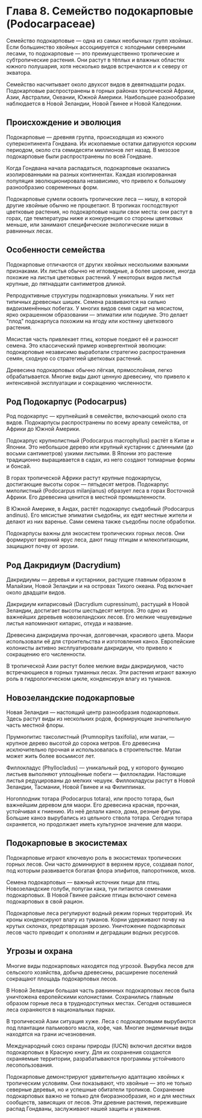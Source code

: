 # Глава 8. Семейство подокарповые (Podocarpaceae)

Семейство подокарповые — одна из самых необычных групп хвойных. Если большинство хвойных ассоциируется с холодными северными лесами, то подокарповые — это преимущественно тропические и субтропические растения. Они растут в тёплых и влажных областях южного полушария, хотя несколько видов встречаются и к северу от экватора.

Семейство насчитывает около двухсот видов в девятнадцати родах. Подокарповые распространены в горных районах тропической Африки, Азии, Австралии, Океании, Южной Америки. Наибольшее разнообразие наблюдается в Новой Зеландии, Новой Гвинее и Новой Каледонии.

## Происхождение и эволюция

Подокарповые — древняя группа, происходящая из южного суперконтинента Гондвана. Их ископаемые остатки датируются юрским периодом, около ста семидесяти миллионов лет назад. В мезозое подокарповые были распространены по всей Гондване.

Когда Гондвана начала распадаться, подокарповые оказались изолированными на разных континентах. Каждая изолированная популяция эволюционировала независимо, что привело к большому разнообразию современных форм.

Подокарповые сумели освоить тропические леса — нишу, в которой другие хвойные обычно не процветают. В тропиках господствуют цветковые растения, но подокарповые нашли свои места: они растут в горах, где температуры ниже и конкуренция со стороны цветковых меньше, или занимают специфические экологические ниши в равнинных лесах.

## Особенности семейства

Подокарповые отличаются от других хвойных несколькими важными признаками. Их листья обычно не игловидные, а более широкие, иногда похожие на листья цветковых растений. У некоторых видов листья крупные, до пятнадцати сантиметров длиной.

Репродуктивные структуры подокарповых уникальны. У них нет типичных древесных шишек. Семена развиваются на сильно видоизменённых побегах. У многих видов семя сидит на мясистом, ярко окрашенном образовании — эпиматии или подиуме. Это делает "плод" подокарпуса похожим на ягоду или костянку цветкового растения.

Мясистая часть привлекает птиц, которые поедают её и разносят семена. Это классический пример конвергентной эволюции: подокарповые независимо выработали стратегию распространения семян, сходную со стратегией цветковых растений.

Древесина подокарповых обычно лёгкая, прямослойная, легко обрабатывается. Многие виды дают ценную древесину, что привело к интенсивной эксплуатации и сокращению численности.

## Род Подокарпус (Podocarpus)

Род подокарпус — крупнейший в семействе, включающий около ста видов. Подокарпусы распространены по всему ареалу семейства, от Африки до Южной Америки.

Подокарпус крупнолистный (Podocarpus macrophyllus) растёт в Китае и Японии. Это небольшое дерево или крупный кустарник с длинными (до восьми сантиметров) узкими листьями. В Японии это растение традиционно выращивается в садах, из него создают топиарные формы и бонсай.

В горах тропической Африки растут крупные подокарпусы, достигающие высоты сорок — пятьдесят метров. Подокарпус милолистный (Podocarpus milanjianus) образует леса в горах Восточной Африки. Его древесина ценится в местной промышленности.

В Южной Америке, в Андах, растёт подокарпус съедобный (Podocarpus andinus). Его мясистые эпиматии съедобны, их едят местные жители и делают из них варенье. Сами семена также съедобны после обработки.

Подокарпусы важны для экосистем тропических горных лесов. Они формируют верхний ярус леса, дают пищу птицам и млекопитающим, защищают почву от эрозии.

## Род Дакридиум (Dacrydium)

Дакридиумы — деревья и кустарники, растущие главным образом в Малайзии, Новой Зеландии и на островах Тихого океана. Род включает около двадцати видов.

Дакридиум кипарисовый (Dacrydium cupressinum), растущий в Новой Зеландии, достигает высоты шестьдесят метров. Это одно из важнейших деревьев новозеландских лесов. Его мелкие чешуевидные листья напоминают кипарис, откуда и название.

Древесина дакридиума прочная, долговечная, красивого цвета. Маори использовали её для строительства и изготовления каноэ. Европейские колонисты активно эксплуатировали дакридиум, что привело к сокращению его численности.

В тропической Азии растут более мелкие виды дакридиумов, часто встречающиеся в горных туманных лесах. Эти растения играют важную роль в гидрологическом цикле, конденсируя влагу из туманов.

## Новозеландские подокарповые

Новая Зеландия — настоящий центр разнообразия подокарповых. Здесь растут виды из нескольких родов, формирующие значительную часть местной флоры.

Прумнопитис таксолистный (Prumnopitys taxifolia), или матаи, — крупное дерево высотой до сорока метров. Его древесина исключительно прочная и использовалась в строительстве. Матаи может жить более восьмисот лет.

Филлокладус (Phyllocladus) — уникальный род, у которого функцию листьев выполняют уплощённые побеги — филлокладии. Настоящие листья редуцированы до мелких чешуек. Филлокладусы растут в Новой Зеландии, Тасмании, Новой Гвинее и на Филиппинах.

Ногоплодник тотара (Podocarpus totara), или просто тотара, был важнейшим деревом для маори. Его древесина красная, прочная, устойчивая к гниению. Из неё делали каноэ, дома, резные фигуры. Большие каноэ вырубались из цельного ствола тотара. Сегодня тотара охраняется, но продолжает иметь культурное значение для маори.

## Подокарповые в экосистемах

Подокарповые играют ключевую роль в экосистемах тропических горных лесов. Они часто доминируют в верхнем ярусе, создавая полог, под которым развивается богатая флора эпифитов, папоротников, мхов.

Семена подокарповых — важный источник пищи для птиц. Новозеландские голуби, попугаи кака, туи питаются семенами подокарповых. В Новой Гвинее райские птицы включают семена подокарповых в свой рацион.

Подокарповые леса регулируют водный режим горных территорий. Их кроны конденсируют влагу из туманов. Корни удерживают почву на крутых склонах, предотвращая эрозию. Уничтожение подокарповых лесов часто приводит к оползням и деградации водных ресурсов.

## Угрозы и охрана

Многие виды подокарповых находятся под угрозой. Вырубка лесов для сельского хозяйства, добыча древесины, расширение поселений сокращают площадь подокарповых лесов.

В Новой Зеландии большая часть равнинных подокарповых лесов была уничтожена европейскими колонистами. Сохранились главным образом горные леса в труднодоступных местах. Сегодня оставшиеся леса охраняются в национальных парках.

В тропической Азии ситуация хуже. Леса с подокарповыми вырубаются под плантации пальмового масла, кофе, чая. Многие эндемичные виды находятся на грани исчезновения.

Международный союз охраны природы (IUCN) включил десятки видов подокарповых в Красную книгу. Для их сохранения создаются охраняемые территории, разрабатываются программы устойчивого лесопользования.

Подокарповые демонстрируют удивительную адаптацию хвойных к тропическим условиям. Они показывают, что хвойные — это не только северные деревья, но и успешные обитатели тропиков. Сохранение подокарповых важно не только для биоразнообразия, но и для местных сообществ, зависящих от лесов. Эти древние растения, пережившие распад Гондваны, заслуживают нашей защиты и уважения.
